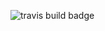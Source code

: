 ![travis build badge](https://travis-ci.org/FrutosGaston/simple-medical-institution.svg?branch=master)
